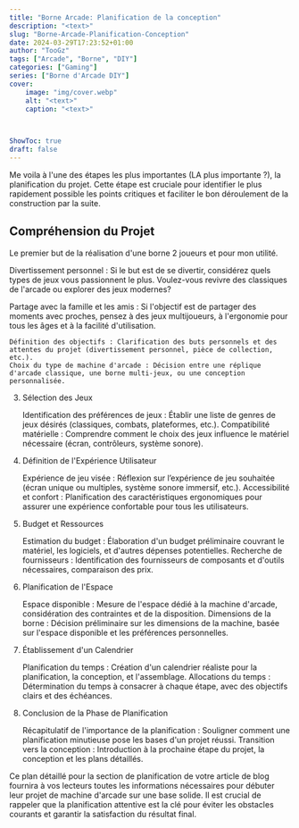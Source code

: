 ```yaml
---
title: "Borne Arcade: Planification de la conception"
description: "<text>"
slug: "Borne-Arcade-Planification-Conception"
date: 2024-03-29T17:23:52+01:00
author: "TooGz"
tags: ["Arcade", "Borne", "DIY"]
categories: ["Gaming"]
series: ["Borne d'Arcade DIY"]
cover:
    image: "img/cover.webp"
    alt: "<text>"
    caption: "<text>"
    


ShowToc: true
draft: false
---
```


Me voila à l'une des étapes les plus importantes (LA plus importante ?), la planification du projet.
Cette étape est cruciale pour identifier le plus rapidement possible les points critiques et faciliter le bon déroulement de la construction par la suite.

## Compréhension du Projet

Le premier but de la réalisation d'une borne 2 joueurs et pour mon utilité.

Divertissement personnel : Si le but est de se divertir, considérez quels types de jeux vous passionnent le plus. Voulez-vous revivre des classiques de l'arcade ou explorer des jeux modernes?

Partage avec la famille et les amis : Si l'objectif est de partager des moments avec proches, pensez à des jeux multijoueurs, à l'ergonomie pour tous les âges et à la facilité d'utilisation.

    Définition des objectifs : Clarification des buts personnels et des attentes du projet (divertissement personnel, pièce de collection, etc.).
    Choix du type de machine d'arcade : Décision entre une réplique d'arcade classique, une borne multi-jeux, ou une conception personnalisée.

3. Sélection des Jeux

    Identification des préférences de jeux : Établir une liste de genres de jeux désirés (classiques, combats, plateformes, etc.).
    Compatibilité matérielle : Comprendre comment le choix des jeux influence le matériel nécessaire (écran, contrôleurs, système sonore).

4. Définition de l'Expérience Utilisateur

    Expérience de jeu visée : Réflexion sur l’expérience de jeu souhaitée (écran unique ou multiples, système sonore immersif, etc.).
    Accessibilité et confort : Planification des caractéristiques ergonomiques pour assurer une expérience confortable pour tous les utilisateurs.

5. Budget et Ressources

    Estimation du budget : Élaboration d'un budget préliminaire couvrant le matériel, les logiciels, et d'autres dépenses potentielles.
    Recherche de fournisseurs : Identification des fournisseurs de composants et d'outils nécessaires, comparaison des prix.

6. Planification de l'Espace

    Espace disponible : Mesure de l'espace dédié à la machine d'arcade, considération des contraintes et de la disposition.
    Dimensions de la borne : Décision préliminaire sur les dimensions de la machine, basée sur l'espace disponible et les préférences personnelles.

7. Établissement d'un Calendrier

    Planification du temps : Création d'un calendrier réaliste pour la planification, la conception, et l'assemblage.
    Allocations du temps : Détermination du temps à consacrer à chaque étape, avec des objectifs clairs et des échéances.

8. Conclusion de la Phase de Planification

    Récapitulatif de l'importance de la planification : Souligner comment une planification minutieuse pose les bases d'un projet réussi.
    Transition vers la conception : Introduction à la prochaine étape du projet, la conception et les plans détaillés.

Ce plan détaillé pour la section de planification de votre article de blog fournira à vos lecteurs toutes les informations nécessaires pour débuter leur projet de machine d'arcade sur une base solide. Il est crucial de rappeler que la planification attentive est la clé pour éviter les obstacles courants et garantir la satisfaction du résultat final.

